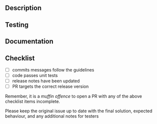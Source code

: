 ## Description
<!-- Link to an issue or include a description -->

## Testing
<!-- Have you added unit tests for this code?  If not explain why. -->

## Documentation
<!-- Which areas of documentation have been changed: jsdoc, tutorials, samples, wiki -->

## Checklist
<!-- Quick checklist for items that are easy to miss -->

- [ ] commits messages follow the guidelines
- [ ] code passes unit tests
- [ ] release notes have been updated
- [ ] PR targets the correct release version

Remember, it is a *muffin offence* to open a PR with any of the above checklist items incomplete.

Please keep the original issue up to date with the final solution, expected behaviour, and any additional notes for testers
